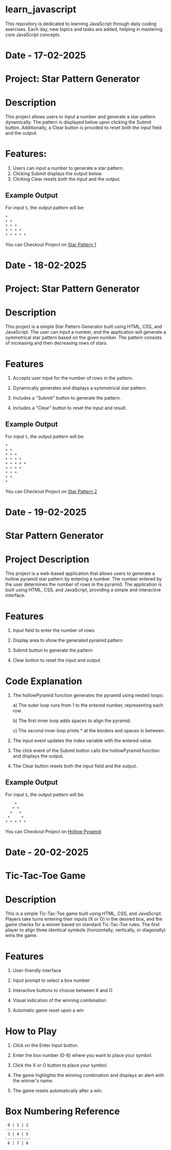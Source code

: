 # learn_javascript
 
This repository is dedicated to learning JavaScript through daily coding exercises. Each day, new topics and tasks are added, helping in mastering core JavaScript concepts.

# Date - 17-02-2025

# Project: Star Pattern Generator 
# Description

This project allows users to input a number and generate a star pattern dynamically. The pattern is displayed below upon clicking the Submit button. Additionally, a Clear button is provided to reset both the input field and the output.

# Features:
1. Users can input a number to generate a star pattern.
2. Clicking Submit displays the output below.
3. Clicking Clear resets both the input and the output.



## Example Output

For input `5`, the output pattern will be:
```
*
* *
* * *
* * * *
* * * * *
```


You can Checkout Project on [Star Pattern 1](https://learn-javascript-chi.vercel.app/17-02-2025/starPattern/starPattern.html)



# Date - 18-02-2025

# Project: Star Pattern Generator
# Description

This project is a simple Star Pattern Generator built using HTML, CSS, and JavaScript. The user can input a number, and the application will generate a symmetrical star pattern based on the given number. The pattern consists of increasing and then decreasing rows of stars.

# Features

1. Accepts user input for the number of rows in the pattern.

2. Dynamically generates and displays a symmetrical star pattern.

3. Includes a "Submit" button to generate the pattern.

4. Includes a "Clear" button to reset the input and result.


## Example Output

For input `5`, the output pattern will be:

```
*
* *
* * *
* * * *
* * * * *
* * * *
* * *
* *
*
```

You can Checkout Project on [Star Pattern 2](https://learn-javascript-chi.vercel.app/18-02-2025/starPattern2/starPattern2.html)


# Date - 19-02-2025

# Star Pattern Generator
# Project Description

This project is a web-based application that allows users to generate a hollow pyramid star pattern by entering a number. The number entered by the user determines the number of rows in the pyramid. The application is built using HTML, CSS, and JavaScript, providing a simple and interactive interface.

# Features

1. Input field to enter the number of rows

2. Display area to show the generated pyramid pattern

3. Submit button to generate the pattern

4. Clear button to reset the input and output


# Code Explanation

1. The hollowPyramid function generates the pyramid using nested loops:

    a) The outer loop runs from 1 to the entered number, representing each row.

    b) The first inner loop adds spaces to align the pyramid.

    c) The second inner loop prints * at the borders and spaces in between. 

2. The input event updates the index variable with the entered value.

3. The click event of the Submit button calls the hollowPyramid function and displays the output.

4. The Clear button resets both the input field and the output.



## Example Output

For input `5`, the output pattern will be:

```
    * 
   * * 
  *   * 
 *     * 
* * * * * 
```

You can Checkout Project on [Hollow Pyramid](https://learn-javascript-chi.vercel.app/18-02-2025/starPattern2/starPattern2.html)



# Date - 20-02-2025

# Tic-Tac-Toe Game
# Description

This is a simple Tic-Tac-Toe game built using HTML, CSS, and JavaScript. Players take turns entering their inputs (X or O) in the desired box, and the game checks for a winner based on standard Tic-Tac-Toe rules. The first player to align three identical symbols (horizontally, vertically, or diagonally) wins the game.

# Features

1. User-friendly interface

2. Input prompt to select a box number

3. Interactive buttons to choose between X and O

4. Visual indication of the winning combination

5. Automatic game reset upon a win


# How to Play

1. Click on the Enter Input button.

2. Enter the box number (0-8) where you want to place your symbol.

3. Click the X or O button to place your symbol.

4. The game highlights the winning combination and displays an alert with the winner's name.

5. The game resets automatically after a win.

# Box Numbering Reference

```
 0 | 1 | 2
-----------
 3 | 4 | 5
-----------
 6 | 7 | 8
```

